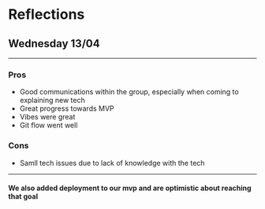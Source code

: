 # Reflections 

## Wednesday 13/04
---

### Pros

- Good communications within the group, especially when coming to explaining new tech
- Great progress towards MVP
- Vibes were great
- Git flow went well

### Cons

- Samll tech issues due to lack of knowledge with the tech

---

#### We also added deployment to our mvp and are optimistic about reaching that goal 
